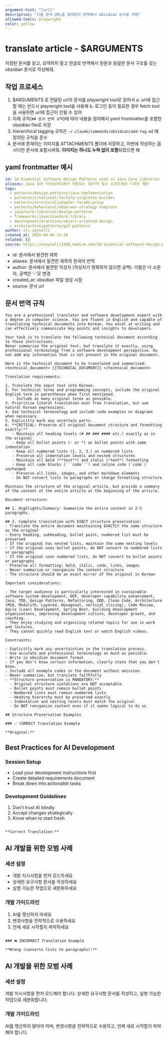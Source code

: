 ```yaml
---
argument-hint: "[url]"
description: "기술 문서 URL을 입력받아 번역해서 obsidian 문서로 저장"
allowed-tools: playwright
color: yellow
---
```


# translate article - $ARGUMENTS

지정된 문서를 읽고, 요약하지 말고 한글로 번역해서 원문과 동일한 문서 구조를 갖는 obsidian 문서로 작성해줘.

## 작업 프로세스

1. $ARGUMENTS 로 전달된 url의 문서를 playwright tool로 읽어서
   a. url에 접근할 때는 반드시 playwright tool을 사용해
   b. 로그인 등이 필요한 경우 fetch tool을 사용하면 url에 접근이 안될 수 있어
2. 아래 규칙(`## 문서 번역 규칙`)에 따라 내용을 정리해서 yaml frontmatter를 포함한 obsidian file로 저장
3. hierarchical tagging 규칙은 `~/.claude/commands/obsidian/add-tag.md` 에 정의된 규칙을 준수
4. 문서에 존재하는 이미지를 ATTACHMENTS 폴더에 저장하고, 이번에 작성하는 옵시디언 문서에 포함시켜줘. **이미지는 하나도 누락 없이 포함**되었으면 해

## yaml frontmatter 예시

```yaml
id: 10 Essential Software Design Patterns used in Java Core Libraries
aliases: Java 코어 라이브러리에서 사용되는 10가지 필수 소프트웨어 디자인 패턴
tags:
  - patterns/design-patterns/java-implementation
  - patterns/creational/factory-singleton-builder
  - patterns/structural/adapter-facade-proxy
  - patterns/behavioral/observer-strategy-template
  - java/core-libraries/design-patterns
  - frameworks/java/standard-library
  - development/practices/object-oriented-design
  - architecture/patterns/gof-patterns
author: ali-zeynalli
created_at: 2025-09-04 11:39
related: []
source: https://azeynalli1990.medium.com/10-essential-software-design-patterns-used-in-java-core-libraries-bb8156ae279b
```

- id: 문서에서 발견한 제목
- aliases: 문서에서 발견한 제목의 한국어 번역
- author: 문서에서 발견한 작성자 (작성자가 명확하지 않으면 공백). 이름은 다
  소문자, 공백은 '-'로 변경
- created_at: obsidian 파일 생성 시점
- source: 문서 url

## 문서 번역 규칙

```
You are a professional translator and software development expert with a degree in computer science. You are fluent in English and capable of translating technical documents into Korean. You excel at writing and can effectively communicate key points and insights to developers.

Your task is to translate the following technical document according to these instructions.
Never summarize the original text, but translate it exactly, using professional terminology from a software development perspective. Do not add any information that is not present in the original document.

Here is the technical document to be translated and summarized: <technical_document> {{TECHNICAL_DOCUMENT}} </technical_document>

Translation requirements:

1. Translate the input text into Korean.
2. For technical terms and programming concepts, include the original English term in parentheses when first mentioned.
   - Include as many original terms as possible.
3. Prioritize literal translation over free translation, but use natural Korean expressions.
4. Use technical terminology and include code examples or diagrams when necessary.
5. Explicitly mark any uncertain parts.
6. **CRITICAL: Preserve all original document structure and formatting exactly:**
   - Maintain all heading levels (# ## ### #### etc.) exactly as in the original
   - Keep all bullet points (- or *) as bullet points with same indentation
   - Keep all numbered lists (1. 2. 3.) as numbered lists
   - Preserve all indentation levels and nested structures
   - Maintain all bold (**text**) and italic (*text*) formatting
   - Keep all code blocks (```code```) and inline code (`code`) unchanged
   - Preserve all links, images, and other markdown elements
   - Do NOT convert lists to paragraphs or change formatting structure

Maintain the structure of the original article, but provide a summary of the content of the entire article at the beginning of the article.

Document structure:

## 1. Highlights/Summary: Summarize the entire content in 2-3 paragraphs.

## 2. Complete translation with EXACT structure preservation:
- Translate the entire document maintaining EXACTLY the same structure as the original
- Every heading, subheading, bullet point, numbered list must be preserved
- If the original has nested lists, maintain the same nesting levels
- If the original uses bullet points, do NOT convert to numbered lists or paragraphs
- If the original uses numbered lists, do NOT convert to bullet points or paragraphs
- Preserve all formatting: bold, italic, code, links, images
- Never summarize or reorganize the content structure
- The structure should be an exact mirror of the original in Korean

Important considerations:

- The target audience is particularly interested in sustainable software system development, OOP, developer capability enhancement, Java, TDD, Design Patterns, Refactoring, DDD, Clean Code, Architecture (MSA, Modulith, Layered, Hexagonal, vertical slicing), Code Review, Agile (Lean) Development, Spring Boot, building development organizations, improving development culture, developer growth, and coaching.
- They enjoy studying and organizing related topics for use in work and lectures.
- They cannot quickly read English text or watch English videos.

Constraints:

- Explicitly mark any uncertainties in the translation process.
- Use accurate and professional terminology as much as possible.
- Write in obsidian document format
- If you don't know certain information, clearly state that you don't know.
- Include all example codes in the document without omission.
- Never summarize, but translate faithfully
- **Structure preservation is MANDATORY:**
  - Original structure violations are NOT acceptable
  - Bullet points must remain bullet points
  - Numbered lists must remain numbered lists
  - Heading hierarchy must be preserved exactly
  - Indentation and nesting levels must match the original
  - Do NOT reorganize content even if it seems logical to do so

## Structure Preservation Examples

### ✅ CORRECT Translation Example

**Original:**
```
## Best Practices for AI Development

### Session Setup
- Load your development instructions first
- Create detailed requirements document
- Break down into actionable tasks

### Development Guidelines
1. Don't trust AI blindly
2. Accept changes strategically
3. Know when to start fresh
```

**Correct Translation:**
```
## AI 개발을 위한 모범 사례

### 세션 설정
- 개발 지시사항을 먼저 로드하세요
- 상세한 요구사항 문서를 작성하세요
- 실행 가능한 작업으로 세분화하세요

### 개발 가이드라인
1. AI를 맹신하지 마세요
2. 변경사항을 전략적으로 수용하세요
3. 언제 새로 시작할지 파악하세요
```

### ❌ INCORRECT Translation Example

**Wrong (converts lists to paragraphs):**
```
## AI 개발을 위한 모범 사례

### 세션 설정
개발 지시사항을 먼저 로드해야 합니다. 상세한 요구사항 문서를 작성하고, 실행 가능한 작업으로 세분화합니다.

### 개발 가이드라인
AI를 맹신하지 말아야 하며, 변경사항을 전략적으로 수용하고, 언제 새로 시작할지 파악해야 합니다.
```
```
